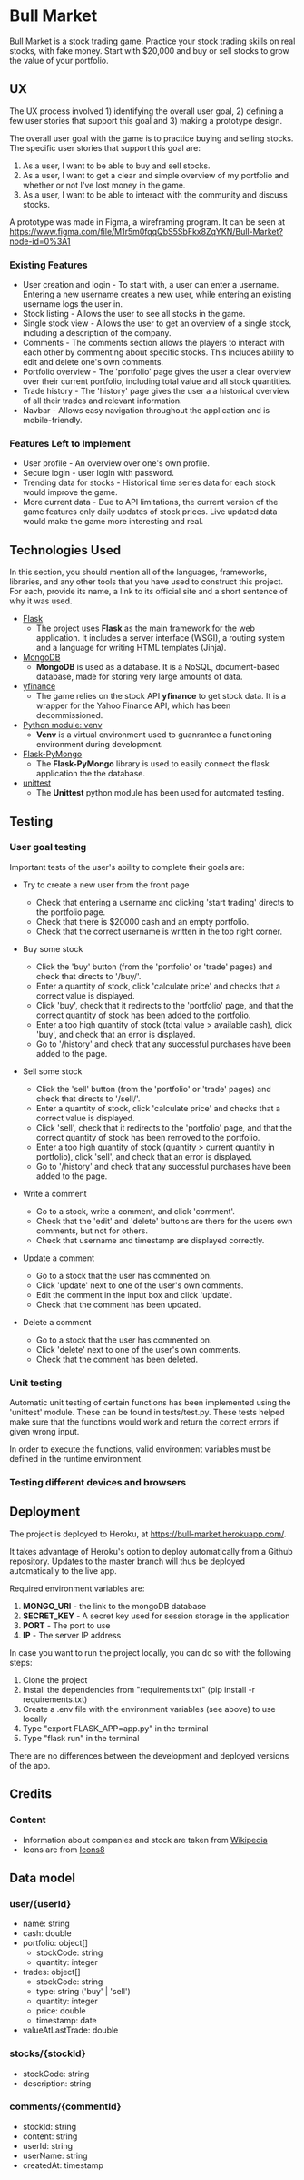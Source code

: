 # Bull Market

Bull Market is a stock trading game. Practice your stock trading skills on real stocks, with fake money. Start with $20,000 and buy or sell stocks to grow the value of your portfolio.

## UX
 
The UX process involved 1) identifying the overall user goal, 2) defining a few user stories that support this goal and 3) making a prototype design.

The overall user goal with the game is to practice buying and selling stocks. The specific user stories that support this goal are:

1) As a user, I want to be able to buy and sell stocks.
2) As a user, I want to get a clear and simple overview of my portfolio and whether or not I've lost money in the game.
3) As a user, I want to be able to interact with the community and discuss stocks.

A prototype was made in Figma, a wireframing program. It can be seen at https://www.figma.com/file/M1r5m0fqqQbS5SbFkx8ZqYKN/Bull-Market?node-id=0%3A1

### Existing Features
- User creation and login - To start with, a user can enter a username. Entering a new username creates a new user, while entering an existing username logs the user in.
- Stock listing - Allows the user to see all stocks in the game.
- Single stock view - Allows the user to get an overview of a single stock, including a description of the company.
- Comments - The comments section allows the players to interact with each other by commenting about specific stocks. This includes ability to edit and delete one's own comments.
- Portfolio overview - The 'portfolio' page gives the user a clear overview over their current portfolio, including total value and all stock quantities.
- Trade history - The 'history' page gives the user a a historical overview of all their trades and relevant information.
- Navbar - Allows easy navigation throughout the application and is mobile-friendly. 

### Features Left to Implement
- User profile - An overview over one's own profile.
- Secure login - user login with password.
- Trending data for stocks - Historical time series data for each stock would improve the game.
- More current data - Due to API limitations, the current version of the game features only daily updates of stock prices. Live updated data would make the game more interesting and real.

## Technologies Used

In this section, you should mention all of the languages, frameworks, libraries, and any other tools that you have used to construct this project. For each, provide its name, a link to its official site and a short sentence of why it was used.

- [Flask](https://flask.palletsprojects.com/en/1.1.x/)
    - The project uses **Flask** as the main framework for the web application. It includes a server interface (WSGI), a routing system and a language for writing HTML templates (Jinja).
- [MongoDB](https://www.mongodb.com/)
  - **MongoDB** is used as a database. It is a NoSQL, document-based database, made for storing very large amounts of data.
- [yfinance](https://pypi.org/project/yfinance/)
  - The game relies on the stock API **yfinance** to get stock data. It is a wrapper for the Yahoo Finance API, which has been decommissioned.
- [Python module: venv](https://docs.python.org/3/tutorial/venv.html)
  - **Venv** is a virtual environment used to guanrantee a functioning environment during development.
- [Flask-PyMongo](https://flask-pymongo.readthedocs.io/en/latest/)
  - The **Flask-PyMongo** library is used to easily connect the flask application the the database.
- [unittest](https://docs.python.org/3/library/unittest.html)
  - The **Unittest** python module has been used for automated testing.

## Testing

### User goal testing

Important tests of the user's ability to complete their goals are:

- Try to create a new user from the front page
  - Check that entering a username and clicking 'start trading' directs to the portfolio page.
  - Check that there is $20000 cash and an empty portfolio.
  - Check that the correct username is written in the top right corner.

- Buy some stock
  - Click the 'buy' button (from the 'portfolio' or 'trade' pages) and check that directs to '/buy/<stockCode>'.
  - Enter a quantity of stock, click 'calculate price' and checks that a correct value is displayed.
  - Click 'buy', check that it redirects to the 'portfolio' page, and that the correct quantity of stock has been added to the portfolio.
  - Enter a too high quantity of stock (total value > available cash), click 'buy', and check that an error is displayed.
  - Go to '/history' and check that any successful purchases have been added to the page.

- Sell some stock
  - Click the 'sell' button (from the 'portfolio' or 'trade' pages) and check that directs to '/sell/<stockCode>'.
  - Enter a quantity of stock, click 'calculate price' and checks that a correct value is displayed.
  - Click 'sell', check that it redirects to the 'portfolio' page, and that the correct quantity of stock has been removed to the portfolio.
  - Enter a too high quantity of stock (quantity > current quantity in portfolio), click 'sell', and check that an error is displayed.
  - Go to '/history' and check that any successful purchases have been added to the page.

- Write a comment
  - Go to a stock, write a comment, and click 'comment'.
  - Check that the 'edit' and 'delete' buttons are there for the users own comments, but not for others.
  - Check that username and timestamp are displayed correctly.

- Update a comment
  - Go to a stock that the user has commented on.
  - Click 'update' next to one of the user's own comments.
  - Edit the comment in the input box and click 'update'.
  - Check that the comment has been updated.

- Delete a comment
  - Go to a stock that the user has commented on.
  - Click 'delete' next to one of the user's own comments.
  - Check that the comment has been deleted.


### Unit testing

Automatic unit testing of certain functions has been implemented using the 'unittest' module. These can be found in tests/test.py.
These tests helped make sure that the functions would work and return the correct errors if given wrong input.

In order to execute the functions, valid environment variables must be defined in the runtime environment.

### Testing different devices and browsers

## Deployment

The project is deployed to Heroku, at https://bull-market.herokuapp.com/.

It takes advantage of Heroku's option to deploy automatically from a Github repository. Updates to the master branch will thus be deployed automatically to the live app.

Required environment variables are:
  1. **MONGO_URI** - the link to the mongoDB database
  2. **SECRET_KEY** - A secret key used for session storage in the application
  3. **PORT** - The port to use
  4. **IP** - The server IP address

In case you want to run the project locally, you can do so with the following steps:
  1. Clone the project
  2. Install the dependencies from "requirements.txt" (pip install -r requirements.txt)
  3. Create a .env file with the environment variables (see above) to use locally
  4. Type "export FLASK_APP=app.py" in the terminal
  5. Type "flask run" in the terminal

There are no differences between the development and deployed versions of the app.

## Credits

### Content
- Information about companies and stock are taken from [Wikipedia](https://en.wikipedia.org)
- Icons are from [Icons8](https://icons8.com)


## Data model

### user/{userId}
- name: string
- cash: double
- portfolio: object[]
  - stockCode: string
  - quantity: integer
- trades: object[]
  - stockCode: string
  - type: string ('buy' | 'sell')
  - quantity: integer
  - price: double
  - timestamp: date
- valueAtLastTrade: double

### stocks/{stockId}
- stockCode: string
- description: string

### comments/{commentId}
- stockId: string
- content: string
- userId: string
- userName: string
- createdAt: timestamp